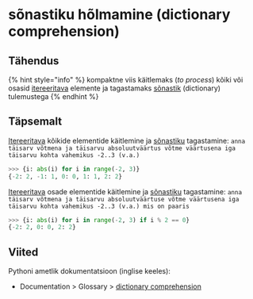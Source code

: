 # sõnastiku hõlmamine \(dictionary comprehension\)

## Tähendus

{% hint style="info" %}
kompaktne viis käitlemaks \(_to process_\) kõiki või osasid [itereeritava](itereeritav-iterable.md) elemente ja tagastamaks [sõnastik](sonastik-dictionary.md) \(dictionary\) tulemustega
{% endhint %}

## Täpsemalt

[Itereeritava](itereeritav-iterable.md) kõikide elementide käitlemine ja [sõnastiku](sonastik-dictionary.md) tagastamine: `anna täisarv võtmena ja täisarvu absoluutväärtus võtme väärtusena iga täisarvu kohta vahemikus -2..3 (v.a.)`

```python
>>> {i: abs(i) for i in range(-2, 3)}
{-2: 2, -1: 1, 0: 0, 1: 1, 2: 2}
```

[Itereeritava](itereeritav-iterable.md) osade elementide käitlemine ja [sõnastiku](sonastik-dictionary.md) tagastamine: `anna täisarv võtmena ja täisarvu absoluutväärtuse võtme väärtusena iga täisarvu kohta vahemikus -2..3 (v.a.) mis on paaris`

```python
>>> {i: abs(i) for i in range(-2, 3) if i % 2 == 0}
{-2: 2, 0: 0, 2: 2}
```

## Viited 

Pythoni ametlik dokumentatsioon \(inglise keeles\):

* Documentation &gt; Glossary &gt; [dictionary comprehension](https://docs.python.org/3/glossary.html#term-dictionary-comprehension)

